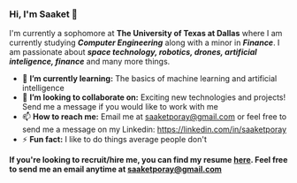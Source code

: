 ### Hi, I'm Saaket 👋

I'm currently a sophomore at **The University of Texas at Dallas** where I am currently studying ***Computer Engineering*** along with a minor in ***Finance***.
I am passionate about ***space technology, robotics, drones, artificial inteligence, finance*** and many more things.

- 🌱 **I’m currently learning:** The basics of machine learning and artificial intelligence
- 👯 **I’m looking to collaborate on:** Exciting new technologies and projects! Send me a message if you would like to work with me
- 📫 **How to reach me:** Email me at saaketporay@gmail.com or feel free to send me a message on my Linkedin: https://linkedin.com/in/saaketporay
- ⚡ **Fun fact:** I like to do things average people don't

**If you're looking to recruit/hire me, you can find my resume [here](https://github.com/saaketporay/Resume/blob/master/saaketporay35.pdf). Feel free to send me an email anytime at saaketporay@gmail.com**
